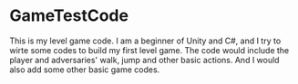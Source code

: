 # GameTestCode
This is my level game code.
I am a beginner of Unity and C#, and I try to wirte some codes to build my first level game.
The code would include the player and adversaries' walk, jump and other basic actions.
And I would also add some other basic game codes.
